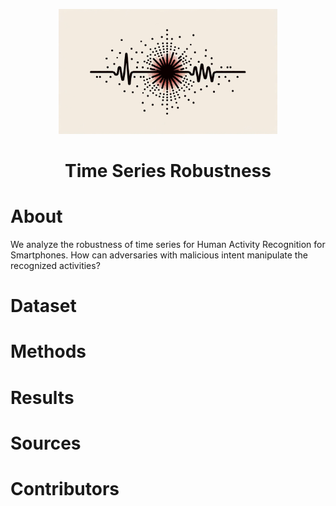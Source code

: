 <p align="center">
  <img src="logo.png" width="350" title="Time Series Robustness">
</p>

<h1 align="center">Time Series Robustness</h1>


# About

We analyze the robustness of time series for Human Activity Recognition for Smartphones.
How can adversaries with malicious intent manipulate the recognized activities?

# Dataset

# Methods

# Results

# Sources

# Contributors

